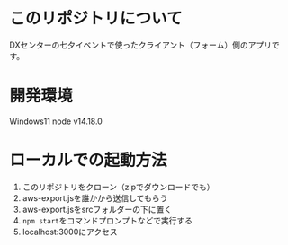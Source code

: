 # このリポジトリについて
DXセンターの七夕イベントで使ったクライアント（フォーム）側のアプリです。


# 開発環境
Windows11
node v14.18.0


# ローカルでの起動方法
1. このリポジトリをクローン（zipでダウンロードでも）
2. aws-export.jsを誰かから送信してもらう
3. aws-export.jsをsrcフォルダーの下に置く
4. `npm start`をコマンドプロンプトなどで実行する
5. localhost:3000にアクセス
